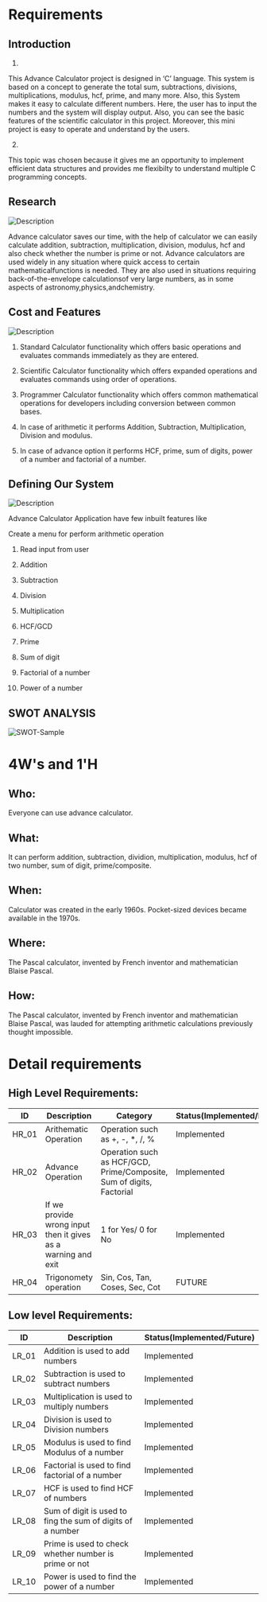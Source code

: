 # Requirements
## Introduction

1. 
This Advance Calculator project is designed in ‘C’ language. This system is based on a concept to generate the total sum, subtractions, divisions, multiplications, modulus, hcf, prime, and many more. Also, this System makes it easy to calculate different numbers. Here, the user has to input the numbers and the system will display output. Also, you can see the basic features of the scientific calculator in this project. Moreover, this mini project is easy to operate and understand by the users. 

2.
This topic was chosen because it gives me an opportunity to implement efficient data structures and provides me flexibilty to understand multiple C programming concepts.

## Research

![Description](https://github.com/anagarjnv889/MiniProject_LT292020/blob/master/1_Requirements/Research.png)



Advance calculator saves our time, with the help of calculator we can easily calculate addition, subtraction, multiplication, division, modulus, hcf and also check whether the number is prime or not.
Advance calculators are used widely in any situation where quick access to certain mathematicalfunctions is needed. They are also used in situations requiring back-of-the-envelope calculationsof very large numbers, as in some aspects of astronomy,physics,andchemistry.  

## Cost and Features

![Description](https://github.com/anagarjnv889/MiniProject_LT292020/blob/master/1_Requirements/price.png)


1. Standard Calculator functionality which offers basic operations and evaluates commands      immediately as they are entered.

2. Scientific Calculator functionality which offers expanded operations and evaluates commands using order of operations.

3. Programmer Calculator functionality which offers common mathematical operations for developers including conversion between common bases.

4. In case of arithmetic it performs Addition, Subtraction, Multiplication, Division and modulus.

5. In case of advance option it performs HCF, prime, sum of digits, power of a number and factorial of a number.

## Defining Our System

![Description](https://github.com/anagarjnv889/MiniProject_LT292020/blob/master/1_Requirements/flowchar.png)


Advance Calculator Application have few inbuilt features like  

Create a menu for perform arithmetic operation
1. Read input from user

2. Addition

3. Subtraction

4. Division

5. Multiplication

6. HCF/GCD

7. Prime

8. Sum of digit

9. Factorial of a number

10. Power of a number

## SWOT ANALYSIS

![SWOT-Sample](https://github.com/anagarjnv889/MiniProject_LT292020/blob/master/1_Requirements/SWOT.jpg)

# 4W&#39;s and 1&#39;H

## Who:

Everyone can use advance calculator.

## What:

It can perform addition, subtraction, dividion, multiplication, modulus, hcf of two number, sum of digit, prime/composite.

## When:

Calculator was created in the early 1960s. Pocket-sized devices became available in the 1970s.

## Where:

The Pascal calculator, invented by French inventor and mathematician Blaise Pascal.

## How:

The Pascal calculator, invented by French inventor and mathematician Blaise Pascal, was lauded for attempting arithmetic calculations previously thought impossible.

# Detail requirements
## High Level Requirements:
 

ID     |  Description  |  Category     |Status(Implemented/Future)     
-------|---------------|---------------|---------------------------
HR_01 | Arithematic Operation  | Operation such as +, -, *, /, % | Implemented  
HR_02 | Advance Operation       | Operation such as HCF/GCD, Prime/Composite, Sum of digits, Factorial | Implemented 
HR_03 | If we provide wrong input then it gives as a warning and exit | 1 for Yes/ 0 for No | Implemented
HR_04 | Trigonomety operation   | Sin, Cos, Tan, Coses, Sec, Cot | FUTURE


##  Low level Requirements:


ID     |  Description  | Status(Implemented/Future)     
-------|---------------|---------------------------
LR_01 | Addition is used to add numbers  | Implemented  
LR_02 | Subtraction is used to subtract numbers    | Implemented 
LR_03 | Multiplication is used to multiply numbers | Implemented
LR_04 | Division is used to Division numbers | Implemented
LR_05 | Modulus is used to find Modulus of a number | Implemented
LR_06 | Factorial is used to find factorial of a number | Implemented
LR_07 | HCF is used to find HCF of numbers | Implemented
LR_08 | Sum of digit is used to fing the sum of digits of a number | Implemented
LR_09 | Prime is used to check whether number is prime or not | Implemented
LR_10 | Power is used to find the power of a number | Implemented